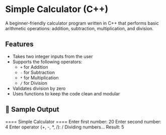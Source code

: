 # Simple Calculator (C++)

A beginner-friendly calculator program written in C++ that performs basic arithmetic operations: addition, subtraction, multiplication, and division.

## Features

- Takes two integer inputs from the user
- Supports the following operators:
  - `+` for Addition
  - `-` for Subtraction
  - `*` for Multiplication
  - `/` for Division
- Validates division by zero
- Uses functions to keep the code clean and modular

## 🧪 Sample Output
==== Simple Calculator ====
Enter first number: 20
Enter second number: 4
Enter operator (+, -, *, /): /
Dividing numbers...
Result: 5

